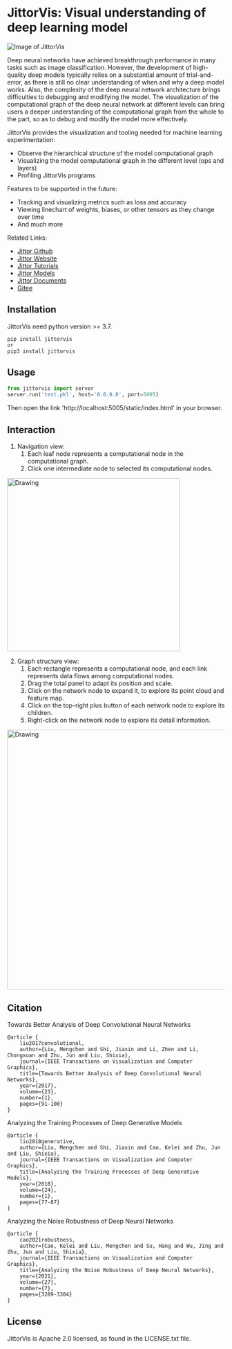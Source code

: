 # JittorVis: Visual understanding of deep learning model

![Image of JittorVis](https://github.com/swordsbird/JittorVis/raw/main/overview.png)

Deep neural networks have achieved breakthrough performance in many tasks such as image classification. However, the development of high-quality deep models typically relies on a substantial amount of trial-and-error, as there is still no clear understanding of when and why a deep model works. Also, the complexity of the deep neural network architecture brings difficulties to debugging and modifying the model. The visualization of the computational graph of the deep neural network at different levels can bring users a deeper understanding of the computational graph from the whole to the part, so as to debug and modify the model more effectively.

JittorVis provides the visualization and tooling needed for machine learning experimentation:
* Observe the hierarchical structure of the model computational graph 
* Visualizing the model computational graph in the different level (ops and layers)
* Profiling JittorVis programs

Features to be supported in the future:
* Tracking and visualizing metrics such as loss and accuracy
* Viewing linechart of weights, biases, or other tensors as they change over time
* And much more

Related Links:
*  [Jittor Github](https://github.com/jittor/jittor/)
*  [Jittor Website](https://cg.cs.tsinghua.edu.cn/jittor/)
*  [Jittor Tutorials](https://cg.cs.tsinghua.edu.cn/jittor/tutorial/)
*  [Jittor Models](https://cg.cs.tsinghua.edu.cn/jittor/resources/)
*  [Jittor Documents](https://cg.cs.tsinghua.edu.cn/jittor/assets/docs/index.html)
*  [Gitee](https://gitee.com/jittor/jittor)

## Installation

JittorVis need python version >= 3.7.
```
pip install jittorvis
or
pip3 install jittorvis
```

## Usage
```python
from jittorvis import server
server.run('test.pkl', host='0.0.0.0', port=5005)
```
Then open the link 'http://localhost:5005/static/index.html' in your browser.

## Interaction

1. Navigation view:
    1) Each leaf node represents a computational node in the computational graph.
    2) Click one intermediate node to selected its computational nodes.

<img src="https://github.com/swordsbird/JittorVis/raw/main/navigation.png" alt="Drawing" width="400px" />


2. Graph structure view:
    1) Each rectangle represents a computational node, and each link represents data flows among computational nodes.
    2) Drag the total panel to adapt its position and scale.
    3) Click on the network node to expand it, to explore its point cloud and feature map.
    4) Click on the top-right plus button of each network node to explore its children.
    5) Right-click on the network node to explore its detail information.

<img src="https://github.com/swordsbird/JittorVis/raw/main/graph.png" alt="Drawing" width="600px" />

## Citation

Towards Better Analysis of Deep Convolutional Neural Networks
```
@article {
    liu2017convolutional,
    author={Liu, Mengchen and Shi, Jiaxin and Li, Zhen and Li, Chongxuan and Zhu, Jun and Liu, Shixia},
    journal={IEEE Transactions on Visualization and Computer Graphics},
    title={Towards Better Analysis of Deep Convolutional Neural Networks},
    year={2017},
    volume={23},
    number={1},
    pages={91-100}
}
```

Analyzing the Training Processes of Deep Generative Models
```
@article {
    liu2018generative,
    author={Liu, Mengchen and Shi, Jiaxin and Cao, Kelei and Zhu, Jun and Liu, Shixia},
    journal={IEEE Transactions on Visualization and Computer Graphics},
    title={Analyzing the Training Processes of Deep Generative Models},
    year={2018},
    volume={24},
    number={1},
    pages={77-87}
}
```

Analyzing the Noise Robustness of Deep Neural Networks
```
@article {
    cao2021robustness,
    author={Cao, Kelei and Liu, Mengchen and Su, Hang and Wu, Jing and Zhu, Jun and Liu, Shixia},
    journal={IEEE Transactions on Visualization and Computer Graphics},
    title={Analyzing the Noise Robustness of Deep Neural Networks},
    year={2021},
    volume={27},
    number={7},
    pages={3289-3304}
}
```

## License

JittorVis is Apache 2.0 licensed, as found in the LICENSE.txt file.
